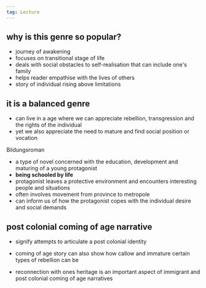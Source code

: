 ```yaml
---
tag: Lecture
---
```

## why is this genre so popular?
- journey of awakening 
- focuses on transitional stage of life 
- deals with social obstacles to self-realisation that can include one's family 
- helps reader empathise with the lives of others 
- story of individual rising above limitations 

## it is a balanced genre 
- can live in a age where we can appreciate rebellion, transgression and the rights of the individual 
- yet we also appreciate the need to mature and find social position or vocation 

Bildungsroman
- a type of novel concerned with the education, development and maturing of a young protagonist 
- **being schooled by life**
- protagonist leaves a protective environment and encounters interesting people and situations 
- often involves movement from province to metropole 
- can inform us of how the protagonist copes with the individual desire and social demands 


## post colonial coming of age narrative 
- signify attempts to articulate a post colonial identity 

- coming of age story can also show how callow and immature certain types of rebellion can be 
- reconnection with ones heritage is an important aspect of immigrant and post colonial coming of age narratives 
